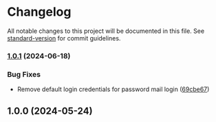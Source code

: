 # Changelog

All notable changes to this project will be documented in this file. See [standard-version](https://github.com/conventional-changelog/standard-version) for commit guidelines.

### [1.0.1](https://github.com/antify/authentication-module/compare/v1.0.0...v1.0.1) (2024-06-18)


### Bug Fixes

* Remove default login credentials for password mail login ([69cbe67](https://github.com/antify/authentication-module/commit/69cbe67bc1532247b7a0f3ec78888fa94061d559))

## 1.0.0 (2024-05-24)
